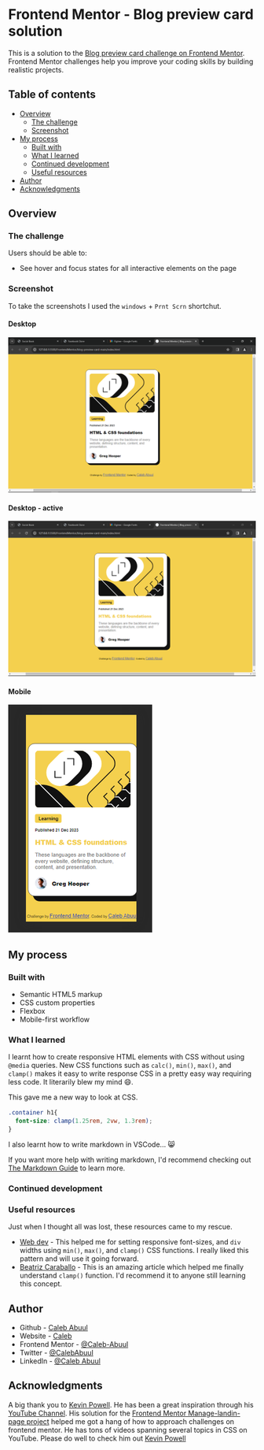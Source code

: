 # Frontend Mentor - Blog preview card solution

This is a solution to the [Blog preview card challenge on Frontend Mentor](https://www.frontendmentor.io/challenges/blog-preview-card-ckPaj01IcS). Frontend Mentor challenges help you improve your coding skills by building realistic projects.

## Table of contents

- [Overview](#overview)
  - [The challenge](#the-challenge)
  - [Screenshot](#screenshot)
- [My process](#my-process)
  - [Built with](#built-with)
  - [What I learned](#what-i-learned)
  - [Continued development](#continued-development)
  - [Useful resources](#useful-resources)
- [Author](#author)
- [Acknowledgments](#acknowledgments)

## Overview

### The challenge

Users should be able to:

- See hover and focus states for all interactive elements on the page

### Screenshot

To take the screenshots I used the `windows` + `Prnt Scrn` shortchut.

#### Desktop

![Desktop](./solution-screenshots/Desktop.png)

#### Desktop - active

![Desktop active](./solution-screenshots/Desktop-active.png)

#### Mobile

![Mobile](./solution-screenshots/mobile.png)

## My process

### Built with

- Semantic HTML5 markup
- CSS custom properties
- Flexbox
- Mobile-first workflow

### What I learned

I learnt how to create responsive HTML elements with CSS without using `@media` queries. New CSS functions such as `calc()`, `min()`, `max()`, and `clamp()` makes it easy to write response CSS in a pretty easy way requiring less code. It literarily blew my mind 😄.

This gave me a new way to look at CSS.

```CSS
.container h1{
  font-size: clamp(1.25rem, 2vw, 1.3rem);
}
```

I also learnt how to write markdown in VSCode... 😸

If you want more help with writing markdown, I'd recommend checking out [The Markdown Guide](https://www.markdownguide.org/) to learn more.

### Continued development

### Useful resources

Just when I thought all was lost, these resources came to my rescue.

- [Web dev](<https://web.dev/articles/min-max-clamp#:~:text=Using%20the%20clamp()%20function,min(75ch%2C%2050%25)%3B%20>) - This helped me for setting responsive font-sizes, and `div` widths using `min()`, `max()`, and `clamp()` CSS functions. I really liked this pattern and will use it going forward.
- [Beatriz Caraballo](https://www.beatrizcaraballo.com/blog/responsive-text-squarespace) - This is an amazing article which helped me finally understand `clamp()` function. I'd recommend it to anyone still learning this concept.

## Author

- Github - [Caleb Abuul](https://github.com/Caleb-Abuul)
- Website - [Caleb](https://https://caleb-abuul.github.io/caleb/)
- Frontend Mentor - [@Caleb-Abuul](https://www.frontendmentor.io/profile/Caleb-Abuul)
- Twitter - [@CalebAbuul](https://www.twitter.com/CalebAbuul)
- LinkedIn - [@Caleb Abuul](www.linedin.com/in/caleb-abuul)

## Acknowledgments

A big thank you to [Kevin Powell](https://github.com/kevin-powell). He has been a great inspiration through his [YouTube Channel](https://youtube.com/@KevinPowell?si=Yhw2-yrCyeetnmys). His solution for the [Frontend Mentor Manage-landin-page project](https://youtu.be/h3bTwCqX4ns?si=P3J2UdvHI3udbL7u) helped me got a hang of how to approach challenges on frontend mentor. He has tons of videos spanning several topics in CSS on YouTube. Please do well to check him out [Kevin Powell](https://youtube.com/@KevinPowell?si=Yhw2-yrCyeetnmys)
